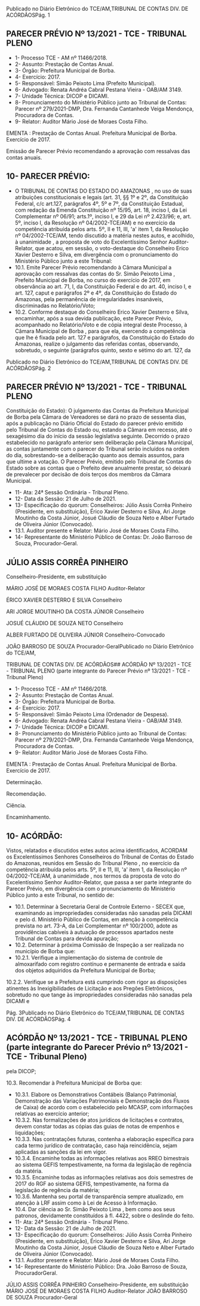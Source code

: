 Publicado  no  Diário  Eletrônico do TCE/AM,TRIBUNAL DE CONTAS DIV. DE ACÓRDÃOSPág. 1

## PARECER PRÉVIO Nº 13/2021 - TCE - TRIBUNAL PLENO

- 1- Processo TCE - AM nº 11466/2018.
- 2- Assunto: Prestação de Contas Anual.
- 3- Órgão: Prefeitura Municipal de Borba.
- 4- Exercício: 2017.
- 5- Responsável: Simão Peixoto Lima (Prefeito Municipal).
- 6- Advogado: Renata Andréa Cabral Pestana Vieira - OAB/AM 3149.
- 7- Unidade Técnica: DICOP e DICAMI.
- 8- Pronunciamento  do  Ministério  Público  junto  ao  Tribunal  de  Contas: Parecer  nº 279/2021-DMP, Dra. Fernanda Cantanhede Veiga Mendonça, Procuradora de Contas.
- 9- Relator: Auditor Mário José de Moraes Costa Filho.

EMENTA :  Prestação  de  Contas  Anual.    Prefeitura Municipal de Borba.  Exercício de 2017.

Emissão de Parecer Prévio recomendando a aprovação com ressalvas das contas anuais.

## 10-  PARECER PRÉVIO:

- O  TRIBUNAL  DE  CONTAS  DO  ESTADO  DO  AMAZONAS ,  no  uso  de  suas atribuições  constitucionais  e  legais  (art.  31,  §§  1º  e  2º,  da  Constituição  Federal,  c/c art.127,  parágrafos  4º,  5º  e  7º,  da  Constituição  Estadual,  com  redação  da  Emenda Constituição nº 15/95, art. 18, inciso I, da Lei Complementar nº 06/91; arts.1º, inciso I, e 29  da  Lei  nº  2.423/96;  e,  art.  5º,  inciso  I,  da  Resolução  nº  04/2002-TCE/AM)  e  no exercício da competência atribuída pelos arts. 5º, II e 11, III, 'a' item 1, da Resolução nº 04/2002-TCE/AM, tendo discutido a matéria nestes autos, e acolhido, à unanimidade , a proposta  de  voto  do  Excelentíssimo  Senhor  Auditor-Relator,  que  acatou,  em  sessão,  o voto-destaque  do  Conselheiro  Erico  Xavier  Desterro  e  Silva, em  divergência com  o pronunciamento do Ministério Público junto a este Tribunal:
- 10.1.  Emite Parecer Prévio recomendando à Câmara Municipal a aprovação com ressalvas das contas do Sr. Simão Peixoto Lima , Prefeito  Municipal  de  Borba,  no  curso  do  exercício  de  2017,  em observância ao art. 71, I, da Constituição Federal e do art. 40, inciso I, e art.  127, caput e  parágrafos  2º  e  4º,  da  Constituição  do  Estado  do Amazonas, pela permanência de irregularidades insanáveis, discriminadas no Relatório/Voto;
- 10.2.  Conforme  destaque  do  Conselheiro  Erico  Xavier  Desterro  e  Silva, encaminhar, após a sua devida publicação, este Parecer Prévio, acompanhado  no Relatório/Voto  e  de  cópia  integral  deste  Processo,  à Câmara  Municipal  de  Borba ,  para  que  ela,  exercendo  a  competência que lhe é fixada pelo art. 127 e parágrafos, da Constituição do Estado do Amazonas,  realize o julgamento das referidas contas, observando, sobretudo, o seguinte (parágrafos quinto, sexto e sétimo do art. 127, da

Publicado  no  Diário  Eletrônico do TCE/AM,TRIBUNAL DE CONTAS DIV. DE ACÓRDÃOSPág. 2

## PARECER PRÉVIO Nº 13/2021 - TCE - TRIBUNAL PLENO

Constituição do Estado): O julgamento das Contas da Prefeitura Municipal de Borba pela Câmara de Vereadores se dará no prazo de sessenta dias, após a publicação no Diário Oficial do Estado do parecer prévio emitido pelo Tribunal de Contas do Estado ou, estando a Câmara em recesso, até o  sexagésimo  dia  do  início  da  sessão  legislativa  seguinte.  Decorrido  o prazo  estabelecido  no  parágrafo  anterior  sem  deliberação  pela  Câmara Municipal, as contas  juntamente  com  o  parecer  do  Tribunal  serão incluídos  na  ordem  do  dia,  sobrestando-se  a  deliberação  quanto  aos demais assuntos, para que ultime a votação. O Parecer Prévio, emitido pelo Tribunal de Contas do Estado sobre as contas que o Prefeito deve anualmente prestar, só deixará de prevalecer por decisão de dois terços dos membros da Câmara Municipal.

- 11-  Ata: 24ª Sessão Ordinária - Tribunal Pleno.
- 12-  Data da Sessão: 21 de Julho de 2021.
- 13-  Especificação  do  quorum: Conselheiros: Júlio  Assis  Corrêa  Pinheiro  (Presidente, em substituição), Érico Xavier Desterro e Silva, Ari Jorge Moutinho da Costa Júnior, Josué Cláudio de Souza Neto e Alber Furtado de Oliveira Júnior (Convocado).
- 13.1. Auditor presente e Relator: Mário José de Moraes Costa Filho.
- 14-  Representante  do  Ministério  Público  de  Contas: Dr. João  Barroso  de  Souza, Procurador-Geral.

## JÚLIO ASSIS CORRÊA PINHEIRO

Conselheiro-Presidente, em substituição

MÁRIO JOSÉ DE MORAES COSTA FILHO Auditor-Relator

ÉRICO XAVIER DESTERRO E SILVA Conselheiro

ARI JORGE MOUTINHO DA COSTA JÚNIOR Conselheiro

JOSUÉ CLÁUDIO DE SOUZA NETO Conselheiro

ALBER FURTADO DE OLIVEIRA JÚNIOR Conselheiro-Convocado

JOÃO BARROSO DE SOUZA Procurador-GeralPublicado  no  Diário  Eletrônico do TCE/AM,

TRIBUNAL DE CONTAS DIV. DE ACÓRDÃOS## ACÓRDÃO Nº 13/2021 - TCE - TRIBUNAL PLENO (parte integrante do Parecer Prévio nº 13/2021 - TCE - Tribunal Pleno)

- 1- Processo TCE - AM nº 11466/2018.
- 2- Assunto: Prestação de Contas Anual.
- 3- Órgão: Prefeitura Municipal de Borba.
- 4- Exercício: 2017.
- 5- Responsável: Simão Peixoto Lima (Ordenador de Despesa).
- 6- Advogado: Renata Andréa Cabral Pestana Vieira - OAB/AM 3149.
- 7- Unidade Técnica: DICOP e DICAMI.
- 8- Pronunciamento  do  Ministério  Público  junto  ao  Tribunal  de  Contas: Parecer  nº 279/2021-DMP, Dra. Fernanda Cantanhede Veiga Mendonça, Procuradora de Contas.
- 9- Relator: Auditor Mário José de Moraes Costa Filho.

EMENTA :  Prestação  de  Contas  Anual.    Prefeitura Municipal de Borba. Exercício de 2017.

Determinação.

Recomendação.

Ciência.

Encaminhamento.

## 10-  ACÓRDÃO:

Vistos, relatados e discutidos estes autos acima identificados, ACORDAM os Excelentíssimos Senhores Conselheiros do Tribunal de Contas do Estado do Amazonas, reunidos em Sessão do Tribunal Pleno , no exercício da competência atribuída pelos arts. 5º, II e 11, III, 'a' item 1, da Resolução nº 04/2002-TCE/AM, à unanimidade , nos termos da  proposta  de  voto  do  Excelentíssimo  Senhor  Auditor-Relator,  que  passa  a  ser  parte integrante  do  Parecer  Prévio, em  divergência com  o  pronunciamento  do  Ministério Público junto a este Tribunal, no sentido de:

- 10.1. Determinar à  Secretaria  Geral  de  Controle  Externo  -  SECEX que, examinando as impropriedades consideradas não sanadas pela DICAMI e pelo d. Ministério Público de Contas, em atenção à competência prevista no  art.  73-A,  da  Lei  Complementar  nº  100/2000,  adote  as  providências cabíveis  à  autuação  de  processos  apartados  neste  Tribunal  de  Contas para devida apuração;
- 10.2. Determinar à próxima Comissão  de  Inspeção  a ser realizada no município de Borba que:
- 10.2.1. Verifique a implementação  do  sistema de controle de almoxarifado com registro contínuo e permanente de entrada e saída dos objetos adquiridos da Prefeitura Municipal de Borba;

10.2.2. Verifique  se  a  Prefeitura  está  cumprindo  com  rigor  as disposições atinentes às Inexigibilidades de Licitação e aos Pregões Eletrônicos, sobretudo no que tange às impropriedades  consideradas  não  sanadas  pela  DICAMI  e

Pág. 3Publicado  no  Diário  Eletrônico do TCE/AM,TRIBUNAL DE CONTAS DIV. DE ACÓRDÃOSPág. 4

## ACÓRDÃO Nº 13/2021 - TCE - TRIBUNAL PLENO (parte integrante do Parecer Prévio nº 13/2021 - TCE - Tribunal Pleno)

pela DICOP;

10.3. Recomendar à Prefeitura Municipal de Borba que:

- 10.3.1. Elabore os Demonstrativos Contábeis (Balanço Patrimonial, Demonstração das Variações Patrimoniais e Demonstração dos  Fluxos  de  Caixa)  de  acordo  com  o  estabelecido  pelo MCASP, com informações relativas ao exercício anterior;
- 10.3.2. Nas formalizações de atos jurídicos de licitações e contratos,  devem  constar  todas  as  cópias  das  guias  de notas de empenhos e liquidações;
- 10.3.3. Nas contratações futuras, contenha a elaboração específica para cada termo jurídico de contratação, caso haja reincidência, sejam aplicadas as sanções da lei em vigor.
- 10.3.4. Encaminhe  todas as informações relativas aos RREO bimestrais ao sistema GEFIS tempestivamente, na forma da legislação de regência da matéria.
- 10.3.5. Encaminhe todas as informações relativas aos dois semestres de 2017 do RGF ao sistema GEFIS, tempestivamente,  na  forma  da  legislação  de  regência  da matéria;
- 10.3.6. Mantenha  seu  portal  de  transparência  sempre  atualizado, em  atenção  à LRF  assim  como  à  Lei de Acesso  à Informação.
- 10.4. Dar ciência ao Sr. Simão Peixoto Lima , bem como aos seus patronos, devidamente constituídos à fl. 4422, sobre o deslinde do feito.
- 11-  Ata: 24ª Sessão Ordinária - Tribunal Pleno.
- 12-  Data da Sessão: 21 de Julho de 2021.
- 13-  Especificação  do  quorum: Conselheiros: Júlio  Assis  Corrêa  Pinheiro  (Presidente, em substituição), Érico Xavier Desterro e Silva, Ari Jorge Moutinho da Costa Júnior, Josué Cláudio de Souza Neto e Alber Furtado de Oliveira Júnior (Convocado).
- 13.1. Auditor presente e Relator: Mário José de Moraes Costa Filho.
- 14-  Representante do Ministério Público: Dra. João Barroso de Souza, ProcuradorGeral.

JÚLIO ASSIS CORRÊA PINHEIRO Conselheiro-Presidente, em substituição MÁRIO JOSÉ DE MORAES COSTA FILHO Auditor-Relator JOÃO BARROSO DE SOUZA Procurador-Geral